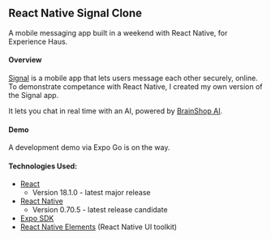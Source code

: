 ## React Native Signal Clone

A mobile messaging app built in a weekend with React Native, for Experience Haus. 

#### Overview

[Signal](https://signal.org/#signal) is a mobile app that lets users message each other securely, online. To demonstrate competance with React Native, I created my own version of the Signal app. 

It lets you chat in real time with an AI, powered by [BrainShop AI](https://brainshop.ai/).

#### Demo

A development demo via Expo Go is on the way. 

#### Technologies Used: 
- [React](https://reactjs.org/)
  - Version 18.1.0 - latest major release
- [React Native](https://reactnative.dev/)
  -  Version 0.70.5 - latest release candidate
- [Expo SDK](https://docs.expo.dev/)
- [React Native Elements](https://reactnativeelements.com/docs)  (React Native UI toolkit)
